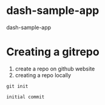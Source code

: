 # dash-sample-app
dash-sample-app

# Creating a gitrepo
1. create a repo on github website
2. creating a repo locally

```
git init

initial commit